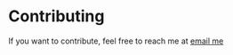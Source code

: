 # Contributing

If you want to contribute, feel free to reach me at [email me](mailto:matteo.madeddu@gmail.com)